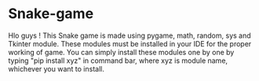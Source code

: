 # Snake-game
Hlo guys !
This Snake game is made using pygame, math, random, sys and Tkinter module. These modules must be installed in your IDE for the proper working of game.
You can simply install these modules one by one by typing "pip install xyz" in command bar, where xyz is module name, whichever you want to install.
